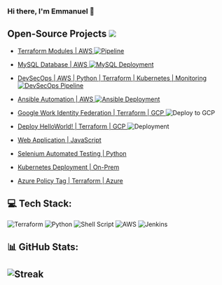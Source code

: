 ### Hi there, I'm Emmanuel 👋

## Open-Source Projects ![](https://komarev.com/ghpvc/?username=ukohae&style=flat-square)

- [Terraform Modules | AWS ](https://github.com/devops-terraform-aws/modules) [![Pipeline](https://github.com/devops-terraform-aws/modules/actions/workflows/terraform.yml/badge.svg?branch=main)](https://github.com/devops-terraform-aws/modules/actions/workflows/terraform.yml)
  
- [MySQL Database | AWS ](https://github.com/ukohae/weather-report-mysql) [![MySQL Deployment](https://github.com/ukohae/weather-report-mysql/actions/workflows/pipeline.yml/badge.svg)](https://github.com/ukohae/weather-report-mysql/actions/workflows/pipeline.yml)

- [DevSecOps | AWS | Python | Terraform | Kubernetes | Monitoring](https://github.com/devops-terraform-aws/devsecops) [![DevSecOps Pipeline](https://github.com/devops-terraform-aws/devsecops/actions/workflows/template.yml/badge.svg)](https://github.com/devops-terraform-aws/devsecops/actions/workflows/template.yml)

- [Ansible Automation | AWS ](https://github.com/ukohae/aws-ansible-automation) [![Ansible Deployment](https://github.com/ukohae/aws-ansible-automation/actions/workflows/ansible.yml/badge.svg)](https://github.com/ukohae/aws-ansible-automation/actions/workflows/ansible.yml)

- [Google Work Identity Federation | Terraform | GCP ](https://github.com/devops-terraform-gcp/workload-identity-federation) ![Deploy to GCP](https://github.com/devops-terraform-gcp/workload-identity-federation/actions/workflows/wif.yml/badge.svg)

- [Deploy HelloWorld! | Terraform | GCP ](https://github.com/devops-terraform-gcp/helloworld) ![Deployment](https://github.com/devops-terraform-gcp/helloworld/actions/workflows/main.yml/badge.svg)

- [Web Application | JavaScript ](https://github.com/ukohae/full-stack-application)

- [Selenium Automated Testing | Python ](https://github.com/devops-terraform-aws/python-automation)
  
- [Kubernetes Deployment | On-Prem ](https://github.com/ukohae/kubernetes)
  
- [Azure Policy Tag | Terraform | Azure ](https://github.com/devops-terraform-azure/azure-policy)

## 💻 Tech Stack:
![Terraform](https://img.shields.io/badge/terraform-%235835CC.svg?style=for-the-badge&logo=terraform&logoColor=white) ![Python](https://img.shields.io/badge/python-3670A0?style=for-the-badge&logo=python&logoColor=ffdd54) ![Shell Script](https://img.shields.io/badge/shell_script-%23121011.svg?style=for-the-badge&logo=gnu-bash&logoColor=white) ![AWS](https://img.shields.io/badge/AWS-%23FF9900.svg?style=for-the-badge&logo=amazon-aws&logoColor=white) ![Jenkins](https://img.shields.io/badge/jenkins-%232C5263.svg?style=for-the-badge&logo=jenkins&logoColor=white) 


## 📊 GitHub Stats:
![Streak](https://github-readme-streak-stats.herokuapp.com/?user=ukohae&theme=gotham&hide_border=false)<br/>
---
